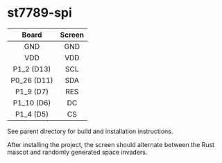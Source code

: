 # st7789-spi

|    Board    | Screen |
|:-----------:|:------:|
|     GND     |  GND   |
|     VDD     |  VDD   |
|  P1_2 (D13) |  SCL   |
| P0_26 (D11) |  SDA   |
|  P1_9 (D7)  |  RES   |
| P1_10 (D6)  |  DC    |
|  P1_4 (D5)  |  CS    |

See parent directory for build and installation instructions.

After installing the project, the screen should alternate between the Rust mascot and randomly generated space invaders.
